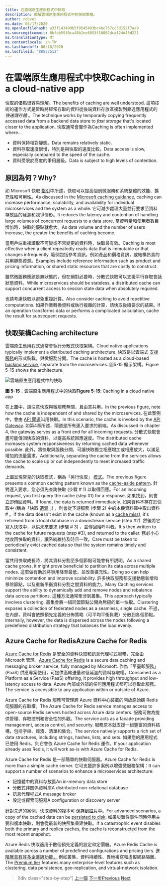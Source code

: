```yaml
---
title: 在雲端原生應用程式中快取
description: 瞭解雲端原生應用程式中的快取策略。
author: robvet
ms.date: 05/17/2020
ms.openlocfilehash: a33f143499b5f9545493bc4bc757cc3d152f7aa9
ms.sourcegitcommit: 8bfeb5930ca48b2ee6053f16082dcaf24d46d221
ms.translationtype: MT
ms.contentlocale: zh-TW
ms.lasthandoff: 08/18/2020
ms.locfileid: "88557512"
---
```

# <a name="caching-in-a-cloud-native-app"></a><span data-ttu-id="30da9-103">在雲端原生應用程式中快取</span><span class="sxs-lookup"><span data-stu-id="30da9-103">Caching in a cloud-native app</span></span>

<span data-ttu-id="30da9-104">快取的優點很容易理解。</span><span class="sxs-lookup"><span data-stu-id="30da9-104">The benefits of caching are well understood.</span></span> <span data-ttu-id="30da9-105">這項技術的運作方式是暫時將經常存取的資料從後端資料存放區複製到靠近應用程式的 *快速儲存體* 。</span><span class="sxs-lookup"><span data-stu-id="30da9-105">The technique works by temporarily copying frequently accessed data from a backend data store to *fast storage* that's located closer to the application.</span></span> <span data-ttu-id="30da9-106">快取通常會實作為</span><span class="sxs-lookup"><span data-stu-id="30da9-106">Caching is often implemented where...</span></span>

- <span data-ttu-id="30da9-107">資料保持相對靜態。</span><span class="sxs-lookup"><span data-stu-id="30da9-107">Data remains relatively static.</span></span>
- <span data-ttu-id="30da9-108">資料存取速度很慢，特別是與快取的速度比較。</span><span class="sxs-lookup"><span data-stu-id="30da9-108">Data access is slow, especially compared to the speed of the cache.</span></span>
- <span data-ttu-id="30da9-109">資料受限於高度的爭用層級。</span><span class="sxs-lookup"><span data-stu-id="30da9-109">Data is subject to high levels of contention.</span></span>

## <a name="why"></a><span data-ttu-id="30da9-110">原因為何？</span><span class="sxs-lookup"><span data-stu-id="30da9-110">Why?</span></span>

<span data-ttu-id="30da9-111">如 Microsoft 快取 [指引](https://docs.microsoft.com/azure/architecture/best-practices/caching)中所述，快取可以提高個別微服務和系統整體的效能、擴充性和可用性。</span><span class="sxs-lookup"><span data-stu-id="30da9-111">As discussed in the [Microsoft caching guidance](https://docs.microsoft.com/azure/architecture/best-practices/caching), caching can increase performance, scalability, and availability for individual microservices and the system as a whole.</span></span> <span data-ttu-id="30da9-112">它可減少處理大量並行要求至資料存放區的延遲和競爭情形。</span><span class="sxs-lookup"><span data-stu-id="30da9-112">It reduces the latency and contention of handling large volumes of concurrent requests to a data store.</span></span> <span data-ttu-id="30da9-113">當資料量和使用者數目增加時，快取的優點就愈大。</span><span class="sxs-lookup"><span data-stu-id="30da9-113">As data volume and the number of users increase, the greater the benefits of caching become.</span></span>

<span data-ttu-id="30da9-114">當用戶端重複讀取不可變或不常變更的資料時，快取最有效。</span><span class="sxs-lookup"><span data-stu-id="30da9-114">Caching is most effective when a client repeatedly reads data that is immutable or that changes infrequently.</span></span> <span data-ttu-id="30da9-115">範例包括參考資訊，例如產品和價格資訊，或結構昂貴的共用靜態資源。</span><span class="sxs-lookup"><span data-stu-id="30da9-115">Examples include reference information such as product and pricing information, or shared static resources that are costly to construct.</span></span>

<span data-ttu-id="30da9-116">雖然微服務應該是無狀態的，但在絕對必要時，分散式快取可以支援平行存取會話狀態資料。</span><span class="sxs-lookup"><span data-stu-id="30da9-116">While microservices should be stateless, a distributed cache can support concurrent access to session state data when absolutely required.</span></span>

<span data-ttu-id="30da9-117">也請考慮快取以避免重複計算。</span><span class="sxs-lookup"><span data-stu-id="30da9-117">Also consider caching to avoid repetitive computations.</span></span> <span data-ttu-id="30da9-118">如果作業轉換資料或執行複雜的計算，請快取後續要求的結果。</span><span class="sxs-lookup"><span data-stu-id="30da9-118">If an operation transforms data or performs a complicated calculation, cache the result for subsequent requests.</span></span>

## <a name="caching-architecture"></a><span data-ttu-id="30da9-119">快取架構</span><span class="sxs-lookup"><span data-stu-id="30da9-119">Caching architecture</span></span>

<span data-ttu-id="30da9-120">雲端原生應用程式通常會執行分散式快取架構。</span><span class="sxs-lookup"><span data-stu-id="30da9-120">Cloud native applications typically implement a distributed caching architecture.</span></span> <span data-ttu-id="30da9-121">快取是以雲端式 [支援服務](./definition.md#backing-services)的形式裝載，與微服務分開。</span><span class="sxs-lookup"><span data-stu-id="30da9-121">The cache is hosted as a cloud-based [backing service](./definition.md#backing-services), separate from the microservices.</span></span> <span data-ttu-id="30da9-122">圖5-15 顯示架構。</span><span class="sxs-lookup"><span data-stu-id="30da9-122">Figure 5-15 shows the architecture.</span></span>

![雲端原生應用程式中的快取](media/caching-in-a-cloud-native-app.png)

<span data-ttu-id="30da9-124">**圖 5-15**：雲端原生應用程式中的快取</span><span class="sxs-lookup"><span data-stu-id="30da9-124">**Figure 5-15**: Caching in a cloud native app</span></span>

<span data-ttu-id="30da9-125">在上圖中，請注意快取與微服務無關，且由其共用。</span><span class="sxs-lookup"><span data-stu-id="30da9-125">In the previous figure, note how the cache is independent of and shared by the microservices.</span></span> <span data-ttu-id="30da9-126">在此案例中，會由 [API 閘道](./front-end-communication.md)叫用快取。</span><span class="sxs-lookup"><span data-stu-id="30da9-126">In this scenario, the cache is invoked by the [API Gateway](./front-end-communication.md).</span></span> <span data-ttu-id="30da9-127">如第4章所述，閘道是所有連入要求的前端。</span><span class="sxs-lookup"><span data-stu-id="30da9-127">As discussed in chapter 4, the gateway serves as a front end for all incoming requests.</span></span> <span data-ttu-id="30da9-128">分散式快取會盡可能傳回快取的資料，以提高系統回應速度。</span><span class="sxs-lookup"><span data-stu-id="30da9-128">The distributed cache increases system responsiveness by returning cached data whenever possible.</span></span> <span data-ttu-id="30da9-129">此外，將快取與服務分開，可讓快取獨立相應增加或相應放大，以滿足增加的流量需求。</span><span class="sxs-lookup"><span data-stu-id="30da9-129">Additionally, separating the cache from the services allows the cache to scale up or out independently to meet increased traffic demands.</span></span>

<span data-ttu-id="30da9-130">上圖呈現常見的快取模式，稱為「另行快取」 [模式](https://docs.microsoft.com/azure/architecture/patterns/cache-aside)。</span><span class="sxs-lookup"><span data-stu-id="30da9-130">The previous figure presents a common caching pattern known as the [cache-aside pattern](https://docs.microsoft.com/azure/architecture/patterns/cache-aside).</span></span> <span data-ttu-id="30da9-131">針對連入要求，您必須先查詢快取 (步驟 \# 1) 以取得回應。</span><span class="sxs-lookup"><span data-stu-id="30da9-131">For an incoming request, you first query the cache (step \#1) for a response.</span></span> <span data-ttu-id="30da9-132">如果找到，則會立即傳回資料。</span><span class="sxs-lookup"><span data-stu-id="30da9-132">If found, the data is returned immediately.</span></span> <span data-ttu-id="30da9-133">如果資料不存在於快取中 (稱為「快取 [遺漏](https://www.techopedia.com/definition/6308/cache-miss) 」) ，則會從下游服務 (步驟 2) 中的本機資料庫中取出資料 \# 。</span><span class="sxs-lookup"><span data-stu-id="30da9-133">If the data doesn't exist in the cache (known as a [cache miss](https://www.techopedia.com/definition/6308/cache-miss)), it's retrieved from a local database in a downstream service (step \#2).</span></span> <span data-ttu-id="30da9-134">然後將它寫入快取中，以供未來要求 (步驟 \# 3) ，並傳回給呼叫者。</span><span class="sxs-lookup"><span data-stu-id="30da9-134">It's then written to the cache for future requests (step \#3), and returned to the caller.</span></span> <span data-ttu-id="30da9-135">務必小心地收回快取的資料，讓系統維持及時且一致。</span><span class="sxs-lookup"><span data-stu-id="30da9-135">Care must be taken to periodically evict cached data so that the system remains timely and consistent.</span></span>

<span data-ttu-id="30da9-136">當共用快取成長時，將其資料分割至多個節點可能會有所説明。</span><span class="sxs-lookup"><span data-stu-id="30da9-136">As a shared cache grows, it might prove beneficial to partition its data across multiple nodes.</span></span> <span data-ttu-id="30da9-137">這麼做有助於將爭用降至最低，並改善擴充性。</span><span class="sxs-lookup"><span data-stu-id="30da9-137">Doing so can help minimize contention and improve scalability.</span></span> <span data-ttu-id="30da9-138">許多快取服務都支援動態新增和移除節點，以及重新平衡資料分割之間資料的能力。</span><span class="sxs-lookup"><span data-stu-id="30da9-138">Many Caching services support the ability to dynamically add and remove nodes and rebalance data across partitions.</span></span> <span data-ttu-id="30da9-139">這種方法通常牽涉到叢集。</span><span class="sxs-lookup"><span data-stu-id="30da9-139">This approach typically involves clustering.</span></span> <span data-ttu-id="30da9-140">叢集會將一組同盟節點公開為無縫的單一快取。</span><span class="sxs-lookup"><span data-stu-id="30da9-140">Clustering exposes a collection of federated nodes as a seamless, single cache.</span></span> <span data-ttu-id="30da9-141">不過，在內部，資料會依照預先定義的分佈策略（可平均平衡負載）分散到各個節點。</span><span class="sxs-lookup"><span data-stu-id="30da9-141">Internally, however, the data is dispersed across the nodes following a predefined distribution strategy that balances the load evenly.</span></span>

## <a name="azure-cache-for-redis"></a><span data-ttu-id="30da9-142">Azure Cache for Redis</span><span class="sxs-lookup"><span data-stu-id="30da9-142">Azure Cache for Redis</span></span>

<span data-ttu-id="30da9-143">[Azure Cache for Redis](https://azure.microsoft.com/services/cache/) 是安全的資料快取和訊息代理程式服務，完全由 Microsoft 管理。</span><span class="sxs-lookup"><span data-stu-id="30da9-143">[Azure Cache for Redis](https://azure.microsoft.com/services/cache/) is a secure data caching and messaging broker service, fully managed by Microsoft.</span></span> <span data-ttu-id="30da9-144">作為「平臺即服務」 (PaaS) 供應專案使用，可提供高輸送量和低延遲的資料存取權。</span><span class="sxs-lookup"><span data-stu-id="30da9-144">Consumed as a Platform as a Service (PaaS) offering, it provides high throughput and low-latency access to data.</span></span> <span data-ttu-id="30da9-145">Azure 內部或外部的任何應用程式都可以存取此服務。</span><span class="sxs-lookup"><span data-stu-id="30da9-145">The service is accessible to any application within or outside of Azure.</span></span>

<span data-ttu-id="30da9-146">Azure Cache for Redis 服務可管理跨 Azure 資料中心裝載的開放原始碼 Redis 伺服器的存取權。</span><span class="sxs-lookup"><span data-stu-id="30da9-146">The Azure Cache for Redis service manages access to open-source Redis servers hosted across Azure data centers.</span></span> <span data-ttu-id="30da9-147">服務可做為提供管理、存取控制和安全性的外觀。</span><span class="sxs-lookup"><span data-stu-id="30da9-147">The service acts as a facade providing management, access control, and security.</span></span> <span data-ttu-id="30da9-148">服務原本就支援一組豐富的資料結構，包括字串、雜湊、清單和集合。</span><span class="sxs-lookup"><span data-stu-id="30da9-148">The service natively supports a rich set of data structures, including strings, hashes, lists, and sets.</span></span> <span data-ttu-id="30da9-149">如果您的應用程式已使用 Redis，則它會依 Azure Cache for Redis 運作。</span><span class="sxs-lookup"><span data-stu-id="30da9-149">If your application already uses Redis, it will work as-is with Azure Cache for Redis.</span></span>

<span data-ttu-id="30da9-150">Azure Cache for Redis 是一部簡單的快取伺服器。</span><span class="sxs-lookup"><span data-stu-id="30da9-150">Azure Cache for Redis is more than a simple cache server.</span></span> <span data-ttu-id="30da9-151">它可支援許多案例以增強微服務架構：</span><span class="sxs-lookup"><span data-stu-id="30da9-151">It can support a number of scenarios to enhance a microservices architecture:</span></span>

- <span data-ttu-id="30da9-152">記憶體中的資料存放區</span><span class="sxs-lookup"><span data-stu-id="30da9-152">An in-memory data store</span></span>
- <span data-ttu-id="30da9-153">分散式非關係資料庫</span><span class="sxs-lookup"><span data-stu-id="30da9-153">A distributed non-relational database</span></span>
- <span data-ttu-id="30da9-154">訊息代理程式</span><span class="sxs-lookup"><span data-stu-id="30da9-154">A message broker</span></span>
- <span data-ttu-id="30da9-155">設定或探索伺服器</span><span class="sxs-lookup"><span data-stu-id="30da9-155">A configuration or discovery server</span></span>
  
<span data-ttu-id="30da9-156">針對先進的案例，快取資料的複本可 [保存到磁片](https://docs.microsoft.com/azure/azure-cache-for-redis/cache-how-to-premium-persistence)中。</span><span class="sxs-lookup"><span data-stu-id="30da9-156">For advanced scenarios, a copy of the cached data can be [persisted to disk](https://docs.microsoft.com/azure/azure-cache-for-redis/cache-how-to-premium-persistence).</span></span> <span data-ttu-id="30da9-157">如果災難性事件同時停用主要和複本快取，則會從最新的快照集重建快取。</span><span class="sxs-lookup"><span data-stu-id="30da9-157">If a catastrophic event disables both the primary and replica caches, the cache is reconstructed from the most recent snapshot.</span></span>

<span data-ttu-id="30da9-158">Azure Redis 快取適用于數個預先定義的設定和定價層。</span><span class="sxs-lookup"><span data-stu-id="30da9-158">Azure Redis Cache is available across a number of predefined configurations and pricing tiers.</span></span> <span data-ttu-id="30da9-159">進 [階層具有許多企業級功能，](https://docs.microsoft.com/azure/azure-cache-for-redis/cache-overview#service-tiers) 例如叢集、資料持續性、異地複寫和虛擬網路隔離。</span><span class="sxs-lookup"><span data-stu-id="30da9-159">The [Premium tier](https://docs.microsoft.com/azure/azure-cache-for-redis/cache-overview#service-tiers) features many enterprise-level features such as clustering, data persistence, geo-replication, and virtual-network isolation.</span></span>

>[!div class="step-by-step"]
><span data-ttu-id="30da9-160">[上一個](relational-vs-nosql-data.md) 
>[下一步](elastic-search-in-azure.md)</span><span class="sxs-lookup"><span data-stu-id="30da9-160">[Previous](relational-vs-nosql-data.md)
[Next](elastic-search-in-azure.md)</span></span>
